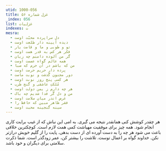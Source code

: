 ```yaml
---
utid: 1000-056
title: غزل شماره ۵۶
_index: 056
list: غزلیات
indexes: ت
mesra:
  - دل سراپرده محبّت اوست
  - دیده آیینه دار طلعت اوست
  - تو و طوبی و ما و قامت یار
  - فکر هر کس به قدر همت اوست
  - گر من آلوده دامنم چه زیان
  - همه عالم گواه عصمت اوست
  - من که باشم در آن حرم که صبا
  - پرده دار حریم حرمت اوست
  - دور مجنون گذشت و نوبت ماست
  - هر کسی پنج روز نوبت اوست
  - مُلکتِ عاشقی و گنج طَرب
  - هر چه دارم ز یمن دولت اوست
  - من و دل گر فدا شدیم چه باک
  - غرض اندر میان سلامت اوست
  - فقر ظاهر مبین که حافظ را
  - سینه گنجینه محبت اوست
---
```

هر چقدر کوشش کنی همانقدر نتیجه می گیری. به امی این نباش که از غیب برایت کاری انجام شود. همه چیز برای موفقیت مهیاشت کمی همت لازم است. کوچکترین خلافی باعث می شود هر چه را به دست آورده ای از دست بدهی. پایت را از گلیم خویش درازتر نکن. خداوند گواه بر اعمال توست. تلاشت را بیشتر کن، عمر زودگذر است. شما ذکرت سلامتی برای دیگران و خود باشد.
